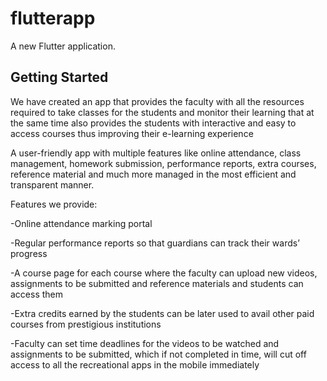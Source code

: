 # flutterapp

A new Flutter application.

## Getting Started


We have created an app that provides the faculty with all the resources required to take classes for the students and
monitor their learning that at the same time also provides the students with interactive and easy to access courses thus
improving their e-learning experience


A user-friendly app with multiple features like online attendance, class management, homework submission, performance reports,
extra courses, reference material  and much more managed in the most efficient and transparent manner.


Features we provide:

-Online attendance marking portal

-Regular performance reports so that guardians can track their wards’ progress

-A course page for each course where the faculty can upload new videos, assignments to be submitted and reference materials and students can access them

-Extra credits earned by the students can be later used to avail other paid courses from prestigious institutions

-Faculty can set time deadlines for the videos to be watched and assignments to be submitted, which if not completed in time, will cut off access to all the recreational apps in the mobile immediately



